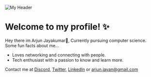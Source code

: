 ![My Header](https://github.com/definitelyarjun/Definitelyarjun/assets/119649647/7641111e-83ce-42f3-a6c6-af37a583535c)
# **Welcome to my profile! ✨**

Hey there im Arjun Jayakumar👋, Currently pursuing computer science.
Some fun facts about me...
- Loves networking and connecting with people.
- Tech enthusiast with a passion to know and learn more.

Contact me at [Discord](https://discord.com/users/710808321531314248), [Twitter](https://twitter.com/definitelyarjun), [LinkedIn](https://www.linkedin.com/in/arjun-jayakumar-8ab471255/) or arjun.jayan@gmail.com
